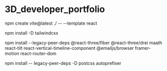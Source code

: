 # 3D_developer_portfolio
npm create vite@latest ./ -- --template react

npm install -D tailwindcss

npm install --legacy-peer-deps @react-three/fiber @react-three/drei maath react-tilt react-vertical-timeline-component @emailjs/browser framer-motion react-router-dom 

npm install -- legacy-peer-deps -D postcss autoprefixer                                                                                                                
